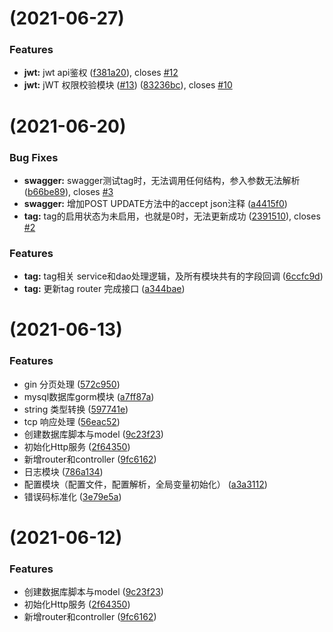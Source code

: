 #  (2021-06-27)

### Features

* **jwt:** jwt api鉴权 ([f381a20](https://github.com/golang-minibear2333/gin-blog/commit/f381a209081a0b9b865589d88334609fceec6b7d)), closes [#12](https://github.com/golang-minibear2333/gin-blog/issues/12)
* **jwt:** jWT 权限校验模块 ([#13](https://github.com/golang-minibear2333/gin-blog/issues/13)) ([83236bc](https://github.com/golang-minibear2333/gin-blog/commit/83236bc06a13d3968f36b2c305f4f5f759f4b27b)), closes [#10](https://github.com/golang-minibear2333/gin-blog/issues/10)


#  (2021-06-20)


### Bug Fixes

* **swagger:** swagger测试tag时，无法调用任何结构，参入参数无法解析 ([b66be89](https://github.com/golang-minibear2333/gin-blog/commit/b66be898776144f6de3e290b6dcd52dc6b9a8031)), closes [#3](https://github.com/golang-minibear2333/gin-blog/issues/3)
* **swagger:** 增加POST UPDATE方法中的accept json注释 ([a4415f0](https://github.com/golang-minibear2333/gin-blog/commit/a4415f0229f22794afcca3b42790b197a13b56c8))
* **tag:** tag的启用状态为未启用，也就是0时，无法更新成功 ([2391510](https://github.com/golang-minibear2333/gin-blog/commit/23915107641528230b5085a27472414a1fd8edc1)), closes [#2](https://github.com/golang-minibear2333/gin-blog/issues/2)


### Features

* **tag:** tag相关 service和dao处理逻辑，及所有模块共有的字段回调 ([6ccfc9d](https://github.com/golang-minibear2333/gin-blog/commit/6ccfc9d40bf42aaae687c11902e6b06435f01cc2))
* **tag:** 更新tag router 完成接口 ([a344bae](https://github.com/golang-minibear2333/gin-blog/commit/a344baee6c8a8a7d376f2abe8b6a3b8a0d7cfb91))


#  (2021-06-13)


### Features

* gin 分页处理 ([572c950](https://github.com/golang-minibear2333/gin-blog/commit/572c9501ae291dafe26c03fdb8d4544d43a09567))
* mysql数据库gorm模块 ([a7ff87a](https://github.com/golang-minibear2333/gin-blog/commit/a7ff87a1174980f0d1beef9cb951689b4be1a6f1))
* string 类型转换 ([597741e](https://github.com/golang-minibear2333/gin-blog/commit/597741e38e39c370bf084d2e1b7021ba7e45304e))
* tcp 响应处理 ([56eac52](https://github.com/golang-minibear2333/gin-blog/commit/56eac52db57bdaf9a2de873cf30a459074f80fe6))
* 创建数据库脚本与model ([9c23f23](https://github.com/golang-minibear2333/gin-blog/commit/9c23f238a89208d80f5a7e4892091b6baad846fb))
* 初始化Http服务 ([2f64350](https://github.com/golang-minibear2333/gin-blog/commit/2f643506afac6af48d839fd306c15a4d5576a415))
* 新增router和controller ([9fc6162](https://github.com/golang-minibear2333/gin-blog/commit/9fc61621bde26e3181a0c64d87aa1f7c8f758a5c))
* 日志模块 ([786a134](https://github.com/golang-minibear2333/gin-blog/commit/786a134d0ef028d4823e821a9fd2dc5bcd193fad))
* 配置模块（配置文件，配置解析，全局变量初始化） ([a3a3112](https://github.com/golang-minibear2333/gin-blog/commit/a3a3112614a1f6438062b1f202b0d6901d69c745))
* 错误码标准化 ([3e79e5a](https://github.com/golang-minibear2333/gin-blog/commit/3e79e5a48fe1c7985f299916aa26b7b5c23814de))



#  (2021-06-12)


### Features

* 创建数据库脚本与model ([9c23f23](https://github.com/golang-minibear2333/gin-blog/commit/9c23f238a89208d80f5a7e4892091b6baad846fb))
* 初始化Http服务 ([2f64350](https://github.com/golang-minibear2333/gin-blog/commit/2f643506afac6af48d839fd306c15a4d5576a415))
* 新增router和controller ([9fc6162](https://github.com/golang-minibear2333/gin-blog/commit/9fc61621bde26e3181a0c64d87aa1f7c8f758a5c))



